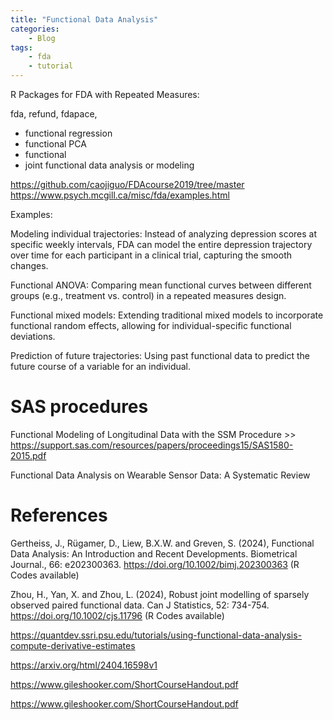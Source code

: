 ```yaml
---
title: "Functional Data Analysis"
categories: 
    - Blog
tags:
    - fda
    - tutorial
---
```


R Packages for FDA with Repeated Measures:

fda, refund, fdapace, 

* functional regression
* functional PCA
* functional 
* joint functional data analysis or modeling


https://github.com/caojiguo/FDAcourse2019/tree/master
https://www.psych.mcgill.ca/misc/fda/examples.html


Examples:

Modeling individual trajectories: Instead of analyzing depression scores at specific weekly intervals, FDA can model the entire depression trajectory over time for each participant in a clinical trial, capturing the smooth changes.

Functional ANOVA: Comparing mean functional curves between different groups (e.g., treatment vs. control) in a repeated measures design.

Functional mixed models: Extending traditional mixed models to incorporate functional random effects, allowing for individual-specific functional deviations.

Prediction of future trajectories: Using past functional data to predict the future course of a variable for an individual.


# SAS procedures 

Functional Modeling of Longitudinal Data with the SSM Procedure >> https://support.sas.com/resources/papers/proceedings15/SAS1580-2015.pdf

Functional Data Analysis on Wearable Sensor Data: A Systematic Review

# References 
Gertheiss, J., Rügamer, D., Liew, B.X.W. and Greven, S. (2024), Functional Data Analysis: An Introduction and Recent Developments. Biometrical Journal., 66: e202300363. https://doi.org/10.1002/bimj.202300363 (R Codes available)

Zhou, H., Yan, X. and Zhou, L. (2024), Robust joint modelling of sparsely observed paired functional data. Can J Statistics, 52: 734-754. https://doi.org/10.1002/cjs.11796 (R Codes available)



https://quantdev.ssri.psu.edu/tutorials/using-functional-data-analysis-compute-derivative-estimates

https://arxiv.org/html/2404.16598v1

https://www.gileshooker.com/ShortCourseHandout.pdf

https://www.gileshooker.com/ShortCourseHandout.pdf